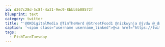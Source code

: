 ```yaml
---
id: d367c28d-5c8f-4a31-9ec9-8bbb5b08572f
blueprint: text
category: twitter
title: "'@OKDigitalMedia @TimTheNerd @StreetFood1 @nickwynja @jvdw @_ds @austinxt @rtaylor @tehShane Noon it is #FishTacoTuesday"
caption: '<span class="username username_linked">@<a href="https://twitter.com/OKDigitalMedia" title="John Thiessen">OKDigitalMedia</a></span> <span class="username username_linked">@<a href="https://twitter.com/TimTheNerd" title="Tim Frayne">TimTheNerd</a></span> <span class="username username_linked">@<a href="https://twitter.com/StreetFood1" title="Street Food">StreetFood1</a></span> <span class="username username_linked">@<a href="https://twitter.com/nickwynja" title="Nick Wynja">nickwynja</a></span> <span class="username username_linked">@<a href="https://twitter.com/jvdw" title="John van der Woude">jvdw</a></span> <span class="username username_linked">@<a href="https://twitter.com/_ds" title="Dustin Senos">_ds</a></span> <span class="username username_linked">@<a href="https://twitter.com/austinxt" title="Zenia Austin">austinxt</a></span> <span class="username username_linked">@<a href="https://twitter.com/rtaylor" title="Elon Musk">rtaylor</a></span> <span class="username username_linked">@<a href="https://twitter.com/tehShane" title="Shane Lawrence">tehShane</a></span> Noon it is <span class="hashtag hashtag_local">#<a href="http://tweettemp.darylchymko.ca/?tag=fishtacotuesday">FishTacoTuesday</a>'
tags:
  - FishTacoTuesday
---
```


